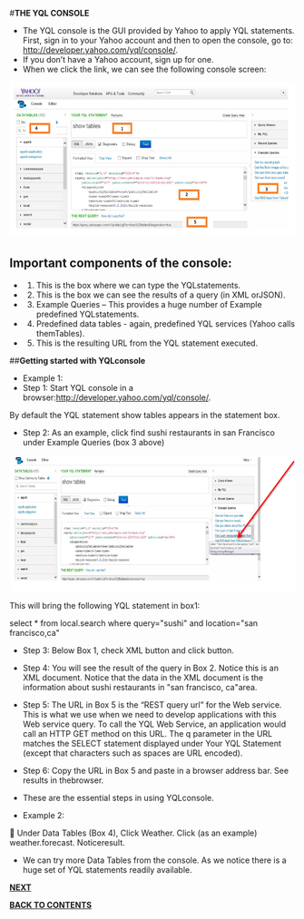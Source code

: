 #**THE YQL CONSOLE**
- The YQL console is the GUI provided by Yahoo to apply YQL statements. First, sign in to your Yahoo account and then to open the console, go to: http://developer.yahoo.com/yql/console/.
- If you don’t have a Yahoo account, sign up for one.
- When we click the link, we can see the following console screen:
 
 ![alt text](https://github.com/pkdevaraj/Presentations/blob/gh-pages/IMAGES/YQL2.1.PNG "Console Screen")

## Important components of the console:

- 1.	This is the box where we can type the YQLstatements.
- 2.	This is the box we can see the results of a query (in XML orJSON).
- 3.	Example Queries – This provides a huge number of Example predefined YQLstatements.
- 4.	Predefined data tables - again, predefined YQL services (Yahoo calls themTables).
- 5.	This is the resulting URL from the YQL statement executed.



##**Getting started with YQLconsole**
- Example 1:
- Step 1: Start YQL console in a browser:http://developer.yahoo.com/yql/console/.

By default the YQL statement show tables appears in the statement box.
- Step 2: As an example, click find sushi restaurants in san Francisco under Example Queries (box 3 above)

![alt text](https://github.com/pkdevaraj/Presentations/blob/gh-pages/IMAGES/YQL2.2.PNG "Console Screen 2")

 This will bring the following YQL statement in box1:

select * from local.search where query="sushi" and location="san francisco,ca"

- Step 3: Below Box 1, check XML button and click button.
- Step 4: You will see the result of the query in Box 2. Notice this is an XML document. Notice that the data in the XML document is the information about sushi restaurants in "san francisco, ca"area.
 


 

- Step 5: The URL in Box 5 is the “REST query url” for the Web service. This is what we use when we need to develop applications with this Web service query. To call the YQL Web Service, an application would call an HTTP GET method on this URL. The q parameter in the URL matches the SELECT statement displayed under Your YQL Statement (except that characters such as spaces are URL encoded). 

- Step 6: Copy the URL in Box 5 and paste in a browser address bar.  See results in thebrowser.


- These are the essential steps in using YQLconsole.
                     
-  Example 2:

	Under Data Tables (Box 4), Click Weather. Click (as an example) weather.forecast. Noticeresult.
 

- We can try more Data Tables from the console. As we notice there is a huge set of YQL statements readily available.

[**NEXT**](https://github.com/sharathvontari/Yahoo-query-language/blob/master/YQL%20Statements.md)     

[**BACK TO CONTENTS**](https://github.com/sharathvontari/Yahoo-query-language/blob/master/README.md)









 


 


